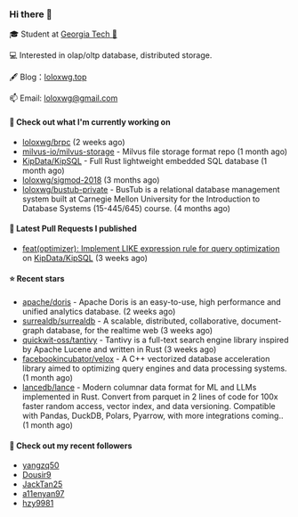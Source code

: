 ### Hi there 👋


 
🎓 Student at [Georgia Tech 🐝](https://www.gatech.edu/)

💻 Interested in olap/oltp database, distributed storage.

🖋 Blog：[loloxwg.top](https://loloxwg.top)



📫 Email: [loloxwg@gmail.com](mailto:loloxwg@gmail.com)



#### 👷 Check out what I'm currently working on

- [loloxwg/brpc](https://github.com/loloxwg/brpc) (2 weeks ago)
- [milvus-io/milvus-storage](https://github.com/milvus-io/milvus-storage) - Milvus file storage format repo (1 month ago)
- [KipData/KipSQL](https://github.com/KipData/KipSQL) - Full Rust lightweight embedded SQL database (1 month ago)
- [loloxwg/sigmod-2018](https://github.com/loloxwg/sigmod-2018) (3 months ago)
- [loloxwg/bustub-private](https://github.com/loloxwg/bustub-private) - BusTub is a relational database management system built at Carnegie Mellon University for the Introduction to Database Systems (15-445/645) course. (4 months ago)

#### 🔨 Latest Pull Requests I published

- [feat(optimizer): Implement LIKE expression rule for query optimization](https://github.com/KipData/KipSQL/pull/96) on [KipData/KipSQL](https://github.com/KipData/KipSQL) (3 weeks ago)

#### ⭐ Recent stars

- [apache/doris](https://github.com/apache/doris) - Apache Doris is an easy-to-use, high performance and unified analytics database. (2 weeks ago)
- [surrealdb/surrealdb](https://github.com/surrealdb/surrealdb) - A scalable, distributed, collaborative, document-graph database, for the realtime web (3 weeks ago)
- [quickwit-oss/tantivy](https://github.com/quickwit-oss/tantivy) - Tantivy is a full-text search engine library inspired by Apache Lucene and written in Rust (3 weeks ago)
- [facebookincubator/velox](https://github.com/facebookincubator/velox) - A C&#43;&#43; vectorized database acceleration library aimed to optimizing query engines and data processing systems. (1 month ago)
- [lancedb/lance](https://github.com/lancedb/lance) - Modern columnar data format for ML and LLMs implemented in Rust. Convert from parquet in 2 lines of code for 100x faster random access, vector index, and data versioning. Compatible with Pandas, DuckDB, Polars, Pyarrow, with more integrations coming.. (1 month ago)

#### 👯 Check out my recent followers

- [yangzq50](https://github.com/yangzq50)
- [Dousir9](https://github.com/Dousir9)
- [JackTan25](https://github.com/JackTan25)
- [a11enyan97](https://github.com/a11enyan97)
- [hzy9981](https://github.com/hzy9981)

